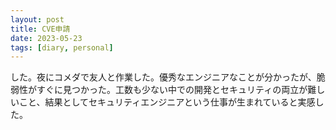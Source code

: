 ```yaml
---
layout: post
title: CVE申請
date: 2023-05-23
tags: [diary, personal]
---
```

した。夜にコメダで友人と作業した。優秀なエンジニアなことが分かったが、脆弱性がすぐに見つかった。工数も少ない中での開発とセキュリティの両立が難しいこと、結果としてセキュリティエンジニアという仕事が生まれていると実感した。